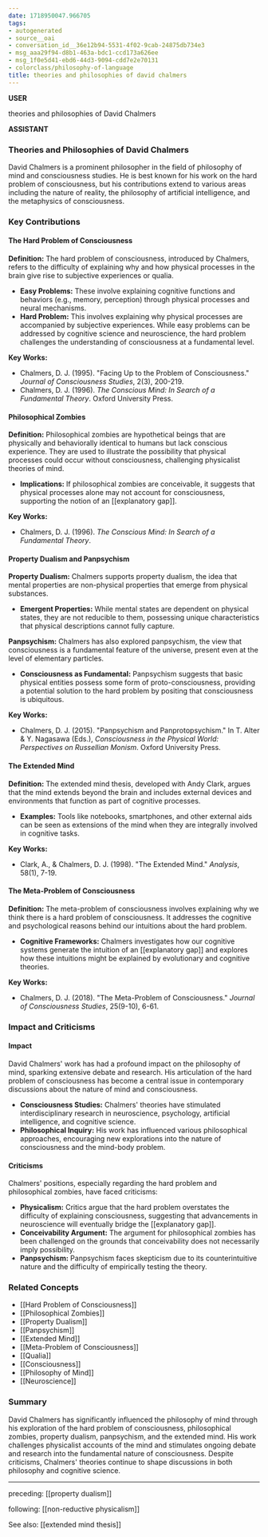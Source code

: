 ```yaml
---
date: 1718950047.966705
tags:
- autogenerated
- source__oai
- conversation_id__36e12b94-5531-4f02-9cab-24875db734e3
- msg_aaa29f94-d8b1-463a-bdc1-ccd173a626ee
- msg_1f0e5d41-ebd6-44d3-9094-cdd7e2e70131
- colorclass/philosophy-of-language
title: theories and philosophies of david chalmers
---
```


**USER**

theories and philosophies of David Chalmers


**ASSISTANT**

### Theories and Philosophies of David Chalmers

David Chalmers is a prominent philosopher in the field of philosophy of mind and consciousness studies. He is best known for his work on the hard problem of consciousness, but his contributions extend to various areas including the nature of reality, the philosophy of artificial intelligence, and the metaphysics of consciousness.

### Key Contributions

#### The Hard Problem of Consciousness

**Definition:** The hard problem of consciousness, introduced by Chalmers, refers to the difficulty of explaining why and how physical processes in the brain give rise to subjective experiences or qualia.

- **Easy Problems:** These involve explaining cognitive functions and behaviors (e.g., memory, perception) through physical processes and neural mechanisms.
- **Hard Problem:** This involves explaining why physical processes are accompanied by subjective experiences. While easy problems can be addressed by cognitive science and neuroscience, the hard problem challenges the understanding of consciousness at a fundamental level.

**Key Works:**
- Chalmers, D. J. (1995). "Facing Up to the Problem of Consciousness." *Journal of Consciousness Studies*, 2(3), 200-219.
- Chalmers, D. J. (1996). *The Conscious Mind: In Search of a Fundamental Theory*. Oxford University Press.

#### Philosophical Zombies

**Definition:** Philosophical zombies are hypothetical beings that are physically and behaviorally identical to humans but lack conscious experience. They are used to illustrate the possibility that physical processes could occur without consciousness, challenging physicalist theories of mind.

- **Implications:** If philosophical zombies are conceivable, it suggests that physical processes alone may not account for consciousness, supporting the notion of an [[explanatory gap]].

**Key Works:**
- Chalmers, D. J. (1996). *The Conscious Mind: In Search of a Fundamental Theory*.

#### Property Dualism and Panpsychism

**Property Dualism:** Chalmers supports property dualism, the idea that mental properties are non-physical properties that emerge from physical substances.

- **Emergent Properties:** While mental states are dependent on physical states, they are not reducible to them, possessing unique characteristics that physical descriptions cannot fully capture.

**Panpsychism:** Chalmers has also explored panpsychism, the view that consciousness is a fundamental feature of the universe, present even at the level of elementary particles.

- **Consciousness as Fundamental:** Panpsychism suggests that basic physical entities possess some form of proto-consciousness, providing a potential solution to the hard problem by positing that consciousness is ubiquitous.

**Key Works:**
- Chalmers, D. J. (2015). "Panpsychism and Panprotopsychism." In T. Alter & Y. Nagasawa (Eds.), *Consciousness in the Physical World: Perspectives on Russellian Monism*. Oxford University Press.

#### The Extended Mind

**Definition:** The extended mind thesis, developed with Andy Clark, argues that the mind extends beyond the brain and includes external devices and environments that function as part of cognitive processes.

- **Examples:** Tools like notebooks, smartphones, and other external aids can be seen as extensions of the mind when they are integrally involved in cognitive tasks.

**Key Works:**
- Clark, A., & Chalmers, D. J. (1998). "The Extended Mind." *Analysis*, 58(1), 7-19.

#### The Meta-Problem of Consciousness

**Definition:** The meta-problem of consciousness involves explaining why we think there is a hard problem of consciousness. It addresses the cognitive and psychological reasons behind our intuitions about the hard problem.

- **Cognitive Frameworks:** Chalmers investigates how our cognitive systems generate the intuition of an [[explanatory gap]] and explores how these intuitions might be explained by evolutionary and cognitive theories.

**Key Works:**
- Chalmers, D. J. (2018). "The Meta-Problem of Consciousness." *Journal of Consciousness Studies*, 25(9-10), 6-61.

### Impact and Criticisms

#### Impact

David Chalmers' work has had a profound impact on the philosophy of mind, sparking extensive debate and research. His articulation of the hard problem of consciousness has become a central issue in contemporary discussions about the nature of mind and consciousness.

- **Consciousness Studies:** Chalmers' theories have stimulated interdisciplinary research in neuroscience, psychology, artificial intelligence, and cognitive science.
- **Philosophical Inquiry:** His work has influenced various philosophical approaches, encouraging new explorations into the nature of consciousness and the mind-body problem.

#### Criticisms

Chalmers' positions, especially regarding the hard problem and philosophical zombies, have faced criticisms:

- **Physicalism:** Critics argue that the hard problem overstates the difficulty of explaining consciousness, suggesting that advancements in neuroscience will eventually bridge the [[explanatory gap]].
- **Conceivability Argument:** The argument for philosophical zombies has been challenged on the grounds that conceivability does not necessarily imply possibility.
- **Panpsychism:** Panpsychism faces skepticism due to its counterintuitive nature and the difficulty of empirically testing the theory.

### Related Concepts

- [[Hard Problem of Consciousness]]
- [[Philosophical Zombies]]
- [[Property Dualism]]
- [[Panpsychism]]
- [[Extended Mind]]
- [[Meta-Problem of Consciousness]]
- [[Qualia]]
- [[Consciousness]]
- [[Philosophy of Mind]]
- [[Neuroscience]]

### Summary

David Chalmers has significantly influenced the philosophy of mind through his exploration of the hard problem of consciousness, philosophical zombies, property dualism, panpsychism, and the extended mind. His work challenges physicalist accounts of the mind and stimulates ongoing debate and research into the fundamental nature of consciousness. Despite criticisms, Chalmers' theories continue to shape discussions in both philosophy and cognitive science.


---

preceding: [[property dualism]]  


following: [[non-reductive physicalism]]

See also: [[extended mind thesis]]